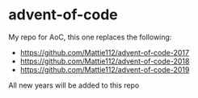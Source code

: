 # advent-of-code
My repo for AoC, this one replaces the following:

- https://github.com/Mattie112/advent-of-code-2017
- https://github.com/Mattie112/advent-of-code-2018
- https://github.com/Mattie112/advent-of-code-2019

All new years will be added to this repo
